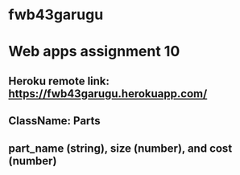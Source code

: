 # fwb43garugu
# Web apps assignment 10
## Heroku remote link: https://fwb43garugu.herokuapp.com/
## ClassName: Parts
## part_name (string), size (number), and cost (number)
